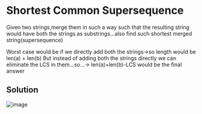 # Shortest Common Supersequence

Given two strings,merge them in such a way such that the resulting string would have both the strings as substrings...also find such shortest merged string(supersequence)

Worst case would be if we directly add both the strings->so length would be len(a) + len(b)
But instead of adding both the strings directly we can eliminate the LCS in them...so...-> len(a)+len(b)-LCS would be the final answer

## Solution
![image](https://user-images.githubusercontent.com/44740658/113664844-1bdd9a00-96ca-11eb-85ab-4f0968c88734.png)
